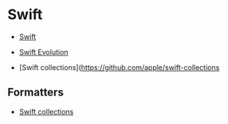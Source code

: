 # Swift

- [Swift](https://github.com/apple/swift)
- [Swift Evolution](https://github.com/apple/swift-evolution)

- [Swift collections](https://github.com/apple/swift-collections

## Formatters

- [Swift collections](https://github.com/nicklockwood/SwiftFormat)


